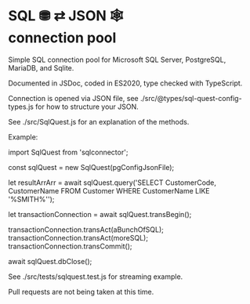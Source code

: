 # SQL &#9923;  &#8644; JSON &#128376; <br> connection pool

Simple SQL connection pool for Microsoft SQL Server, PostgreSQL, MariaDB, and Sqlite.

Documented in JSDoc, coded in ES2020, type checked with TypeScript.

Connection is opened via JSON file, see ./src/@types/sql-quest-config-types.js 
for how to structure your JSON.

See ./src/SqlQuest.js for an explanation of the methods.

Example:

  import SqlQuest from 'sqlconnector';

  const sqlQuest = new SqlQuest(pgConfigJsonFile);

  let resultArrArr = await sqlQuest.query('SELECT CustomerCode, CustomerName FROM Customer WHERE CustomerName LIKE '%SMITH%'');

  let transactionConnection = await sqlQuest.transBegin();

  transactionConnection.transAct(aBunchOfSQL);
  transactionConnection.transAct(moreSQL);
  transactionConnection.transCommit();

  await sqlQuest.dbClose();


See ./src/tests/sqlquest.test.js for streaming example.

Pull requests are not being taken at this time.



